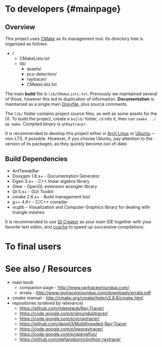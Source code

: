 # To developers {#mainpage}
## Overview
This project uses [CMake](http://www.cmake.org/) as its management tool. Its directory tree is
organized as follows:

- /
  - CMakeLists.txt
  - lib/
    - assets/
    - pcs-detection/
    - raytracer/
    - CMakeLists.txt

The main **build** file is `lib/CMakeLists.txt`. Previously we
maintained several of those, however this led to duplication of
information. **Documentation** is maintained as a single main
[Doxyfile](http://www.doxygen.org/), plus source comments.

The `lib/` folder contains project source files, as well as some
assets for the UI. To build the project, create a `build/` folder,
`cd` into it, then run `cmake ../ && make`. Compiled binary is `qtRaytracer`.

It is recommended to develop this project either in
[Arch Linux](https://www.archlinux.org/) or
[Ubuntu](http://www.ubuntu.com/) -- non-LTS, if possible. However,
if you choose Ubuntu, pay attention to the version of its packages, as
they quickly become out-of-date.

## Build Dependencies
- AntTweakBar
- Doxygen 1.8.x+ - Documentation Generator
- Eigen 3.x+ - C++ linear algebra library
- Glew - OpenGL extension wrangler library
- Qt 5.x+ - GUI Toolkit
- cmake 2.6.x+ - Build management tool
- g++ 4.6+ - C/C++ compiler
- vcglib - Visualization and Computer Graphics library for dealing with triangle meshes

It is recommended to use [Qt Creator](http://qt-project.org/) as your
main IDE together with your favorite text editor, and
[ccache](https://ccache.samba.org/) to speed up successive
compilations.

# To final users

# See also / Resources
- main book
  - companion page - http://www.raytracegroundup.com/
  - errata - http://www.raytracegroundup.com/downloads/errata.pdf
- cmake manual - http://cmake.org/cmake/help/v2.8.8/cmake.html
- repositories (ordered by relevance)
  - https://github.com/mikestaub/Ray-Tracer/
  - https://code.google.com/p/grounduptracer/
  - https://code.google.com/p/vcraytracer/
  - https://github.com/danoli3/Multithreaded-Ray-Tracer
  - https://code.google.com/p/pwsraytracer/
  - https://code.google.com/p/openglfun/
  - https://github.com/stefanoborini/python-raytracer
